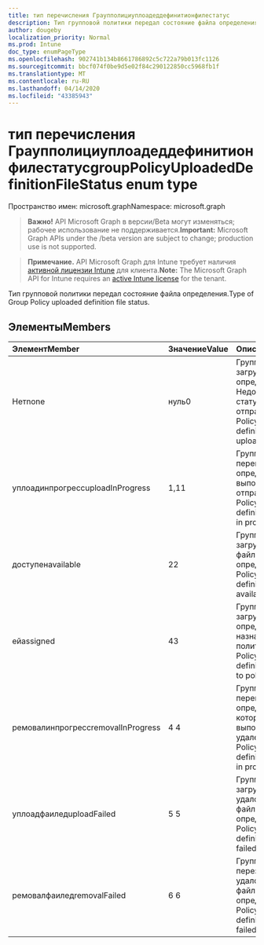 ```yaml
---
title: тип перечисления Граупполициуплоадеддефинитионфилестатус
description: Тип групповой политики передал состояние файла определения.
author: dougeby
localization_priority: Normal
ms.prod: Intune
doc_type: enumPageType
ms.openlocfilehash: 902741b134b8661786892c5c722a79b013fc1126
ms.sourcegitcommit: bbcf074f0be9d5e02f84c290122850cc5968fb1f
ms.translationtype: MT
ms.contentlocale: ru-RU
ms.lasthandoff: 04/14/2020
ms.locfileid: "43385943"
---
```

# <a name="grouppolicyuploadeddefinitionfilestatus-enum-type"></a><span data-ttu-id="bed2e-103">тип перечисления Граупполициуплоадеддефинитионфилестатус</span><span class="sxs-lookup"><span data-stu-id="bed2e-103">groupPolicyUploadedDefinitionFileStatus enum type</span></span>

<span data-ttu-id="bed2e-104">Пространство имен: microsoft.graph</span><span class="sxs-lookup"><span data-stu-id="bed2e-104">Namespace: microsoft.graph</span></span>

> <span data-ttu-id="bed2e-105">**Важно!** API Microsoft Graph в версии/Beta могут изменяться; рабочее использование не поддерживается.</span><span class="sxs-lookup"><span data-stu-id="bed2e-105">**Important:** Microsoft Graph APIs under the /beta version are subject to change; production use is not supported.</span></span>

> <span data-ttu-id="bed2e-106">**Примечание.** API Microsoft Graph для Intune требует наличия [активной лицензии Intune](https://go.microsoft.com/fwlink/?linkid=839381) для клиента.</span><span class="sxs-lookup"><span data-stu-id="bed2e-106">**Note:** The Microsoft Graph API for Intune requires an [active Intune license](https://go.microsoft.com/fwlink/?linkid=839381) for the tenant.</span></span>

<span data-ttu-id="bed2e-107">Тип групповой политики передал состояние файла определения.</span><span class="sxs-lookup"><span data-stu-id="bed2e-107">Type of Group Policy uploaded definition file status.</span></span>

## <a name="members"></a><span data-ttu-id="bed2e-108">Элементы</span><span class="sxs-lookup"><span data-stu-id="bed2e-108">Members</span></span>
|<span data-ttu-id="bed2e-109">Элемент</span><span class="sxs-lookup"><span data-stu-id="bed2e-109">Member</span></span>|<span data-ttu-id="bed2e-110">Значение</span><span class="sxs-lookup"><span data-stu-id="bed2e-110">Value</span></span>|<span data-ttu-id="bed2e-111">Описание</span><span class="sxs-lookup"><span data-stu-id="bed2e-111">Description</span></span>|
|:---|:---|:---|
|<span data-ttu-id="bed2e-112">Нет</span><span class="sxs-lookup"><span data-stu-id="bed2e-112">none</span></span>|<span data-ttu-id="bed2e-113">нуль</span><span class="sxs-lookup"><span data-stu-id="bed2e-113">0</span></span>|<span data-ttu-id="bed2e-114">Групповая политика загружена файл определения Недопустимый статус отправки.</span><span class="sxs-lookup"><span data-stu-id="bed2e-114">Group Policy uploaded definition file invalid upload status.</span></span>|
|<span data-ttu-id="bed2e-115">уплоадинпрогресс</span><span class="sxs-lookup"><span data-stu-id="bed2e-115">uploadInProgress</span></span>|<span data-ttu-id="bed2e-116">1,1</span><span class="sxs-lookup"><span data-stu-id="bed2e-116">1</span></span>|<span data-ttu-id="bed2e-117">Групповая политика перегрузила файл определения, выполняется отправка.</span><span class="sxs-lookup"><span data-stu-id="bed2e-117">Group Policy uploaded definition file upload in progress.</span></span>|
|<span data-ttu-id="bed2e-118">доступен</span><span class="sxs-lookup"><span data-stu-id="bed2e-118">available</span></span>|<span data-ttu-id="bed2e-119">2</span><span class="sxs-lookup"><span data-stu-id="bed2e-119">2</span></span>|<span data-ttu-id="bed2e-120">Групповая политика загрузила доступный файл определения.</span><span class="sxs-lookup"><span data-stu-id="bed2e-120">Group Policy uploaded definition file available.</span></span>|
|<span data-ttu-id="bed2e-121">ей</span><span class="sxs-lookup"><span data-stu-id="bed2e-121">assigned</span></span>|<span data-ttu-id="bed2e-122">4</span><span class="sxs-lookup"><span data-stu-id="bed2e-122">3</span></span>|<span data-ttu-id="bed2e-123">Групповая политика загрузила файл определения, назначенный политике.</span><span class="sxs-lookup"><span data-stu-id="bed2e-123">Group Policy uploaded definition file assigned to policy.</span></span>|
|<span data-ttu-id="bed2e-124">ремовалинпрогресс</span><span class="sxs-lookup"><span data-stu-id="bed2e-124">removalInProgress</span></span>|<span data-ttu-id="bed2e-125">4 </span><span class="sxs-lookup"><span data-stu-id="bed2e-125">4</span></span>|<span data-ttu-id="bed2e-126">Групповая политика перегрузила файл определения, который выполняется удаление.</span><span class="sxs-lookup"><span data-stu-id="bed2e-126">Group Policy uploaded definition file removal in progress.</span></span>|
|<span data-ttu-id="bed2e-127">уплоадфаилед</span><span class="sxs-lookup"><span data-stu-id="bed2e-127">uploadFailed</span></span>|<span data-ttu-id="bed2e-128">5 </span><span class="sxs-lookup"><span data-stu-id="bed2e-128">5</span></span>|<span data-ttu-id="bed2e-129">Групповая политика загружена не удалось отправить файл определения.</span><span class="sxs-lookup"><span data-stu-id="bed2e-129">Group Policy uploaded definition file upload failed.</span></span>|
|<span data-ttu-id="bed2e-130">ремовалфаилед</span><span class="sxs-lookup"><span data-stu-id="bed2e-130">removalFailed</span></span>|<span data-ttu-id="bed2e-131">6 </span><span class="sxs-lookup"><span data-stu-id="bed2e-131">6</span></span>|<span data-ttu-id="bed2e-132">Групповая политика перезагружена. не удалось удалить файл определения.</span><span class="sxs-lookup"><span data-stu-id="bed2e-132">Group Policy uploaded definition file removal failed.</span></span>|



